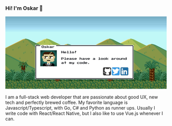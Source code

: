 ### Hi! I'm Oskar 👋

<img src="https://raw.githubusercontent.com/MrOggy85/MrOggy85/master/Oskar_Lindgren_profile.jpg" />

I am a full-stack web developer that are passionate about good UX, new tech and perfectly brewed coffee. My favorite language is Javascript/Typescript, with Go, C# and Python as runner ups. Usually I write code with React/React Native, but I also like to use Vue.js whenever I can.
